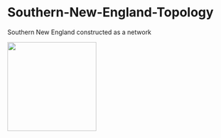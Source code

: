 # Southern-New-England-Topology
Southern New England constructed as a network

<code><img height="200" src="[https://raw.githubusercontent.com/ViggoMode2021/Connecticut-Runs-On-PowerShell/main/Connecticut-Runs-On-PowerShell.jpg](https://raw.githubusercontent.com/ViggoMode2021/Southern-New-England-Topology/refs/heads/main/CT-RI-Topology-Map.png)"></code>

